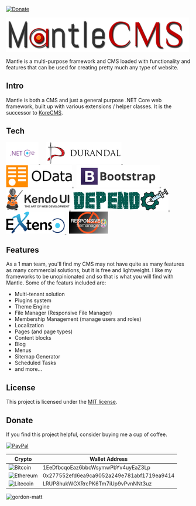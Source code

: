 [![Donate](https://img.shields.io/badge/Donate-PayPal-green.svg)](https://www.paypal.com/cgi-bin/webscr?cmd=_donations&business=gordon_matt%40live%2ecom&lc=AU&currency_code=AUD&bn=PP%2dDonationsBF%3abtn_donateCC_LG%2egif%3aNonHosted)

![Mantle CMS](https://github.com/gordon-matt/MantleCMS/raw/master/MantleCMS/wwwroot/img/logo.png)

Mantle is a multi-purpose framework and CMS loaded with functionality and features that can be used for creating pretty much any type of website.

## Intro

Mantle is both a CMS and just a general purpose .NET Core web framework, built up with various extensions / helper classes. It is the successor to [KoreCMS](https://github.com/gordon-matt/KoreCMS).

## Tech

<p align="left">
    <a href="https://docs.microsoft.com/en-us/aspnet/core" target="_blank" rel="noreferrer">
        <img src="https://raw.githubusercontent.com/gordon-matt/MantleCMS/master/_SolutionItems/Logos/NetCore.png" alt="dotnet" height="60"/>
    </a>&nbsp;&nbsp;&nbsp;
    <a href="https://github.com/BlueSpire/Durandal" target="_blank" rel="noreferrer">
        <img src="https://raw.githubusercontent.com/gordon-matt/MantleCMS/master/_SolutionItems/Logos/Durandal.jpg" alt="dotnet" height="60"/>
    </a>&nbsp;
    <a href="https://github.com/OData/WebApi" target="_blank" rel="noreferrer">
        <img src="https://raw.githubusercontent.com/gordon-matt/MantleCMS/master/_SolutionItems/Logos/OData.png" alt="dotnet" height="60"/>
    </a>&nbsp;
    <a href="http://getbootstrap.com/" target="_blank" rel="noreferrer">
        <img src="https://raw.githubusercontent.com/gordon-matt/MantleCMS/master/_SolutionItems/Logos/Bootstrap.jpg" alt="dotnet" height="60"/>
    </a>&nbsp;
    <a href="https://github.com/telerik/kendo-ui-core" target="_blank" rel="noreferrer">
        <img src="https://raw.githubusercontent.com/gordon-matt/MantleCMS/master/_SolutionItems/Logos/KendoUI.png" alt="dotnet" height="60"/>
    </a>&nbsp;
    <a href="https://github.com/gordon-matt/Dependo" target="_blank" rel="noreferrer">
        <img src="https://github.com/gordon-matt/Dependo/raw/master/_Misc/Logo.png" alt="dotnet" height="60"/>
    </a>&nbsp;
    <a href="https://github.com/gordon-matt/Extenso" target="_blank" rel="noreferrer">
        <img src="https://github.com/gordon-matt/Extenso/raw/master/_Misc/ExtensoLogo.png" alt="dotnet" height="60"/>
    </a>&nbsp;
    <a href="https://github.com/gordon-matt/peachpie-responsive-file-manager" target="_blank" rel="noreferrer">
        <img src="https://github.com/gordon-matt/peachpie-responsive-file-manager/raw/master/Misc/logo.png" alt="dotnet" height="60"/>
    </a>
</p>

## Features

As a 1 man team, you'll find my CMS may not have quite as many features as many commercial solutions, but it is free and lightweight. I like my frameworks to be unopinionated and so that is what you will find with Mantle. Some of the featurs included are:

- Multi-tenant solution
- Plugins system
- Theme Engine
- File Manager (Responsive File Manager)
- Membership Management (manage users and roles)
- Localization
- Pages (and page types)
- Content blocks
- Blog
- Menus
- Sitemap Generator
- Scheduled Tasks
- and more...

## License

This project is licensed under the [MIT license](LICENSE.txt).

## Donate
If you find this project helpful, consider buying me a cup of coffee.

[![PayPal](https://img.shields.io/badge/PayPal-003087?logo=paypal&logoColor=fff)](https://www.paypal.com/cgi-bin/webscr?cmd=_donations&business=gordon_matt%40live%2ecom&lc=AU&currency_code=AUD&bn=PP%2dDonationsBF%3abtn_donateCC_LG%2egif%3aNonHosted)

| Crypto         | Wallet Address |
|----------------|----------------|
| ![Bitcoin](https://img.shields.io/badge/Bitcoin-FF9900?logo=bitcoin&logoColor=white) | 1EeDfbcqoEaz6bbcWsymwPbYv4uyEaZ3Lp |
| ![Ethereum](https://img.shields.io/badge/Ethereum-3C3C3D?logo=ethereum&logoColor=white) | 0x277552efd6ea9ca9052a249e781abf1719ea9414 |
| ![Litecoin](https://img.shields.io/badge/Litecoin-A6A9AA?logo=litecoin&logoColor=white) | LRUP8hukWGXRrcPK6Tm7iUp9vPvnNNt3uz |

<img src="https://komarev.com/ghpvc/?username=gordon-matt&label=GitHub%20Hits%20Since%202025-06-01%3A%20&color=ff0000&style=flat" alt="gordon-matt" />
